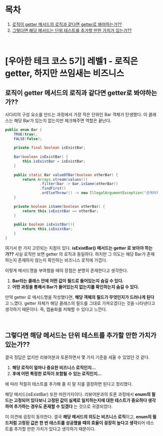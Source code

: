# 목차

1. [로직이 getter 메서드의 로직과 같다면 getter로 봐야하는가??](#로직이-getter-메서드의-로직과-같다면-getter로-봐야하는가) <br/>
2. [그렇다면 해당 메서드는 단위 테스트를 추가할 만한 가치가 있는가??](#그렇다면-해당-메서드는-단위-테스트를-추가할-만한-가치가-있는가) <br/>

<br/>

# [우아한 테크 코스 5기] 레벨1 - 로직은 getter, 하지만 쓰임새는 비즈니스

## 로직이 getter 메서드의 로직과 같다면 getter로 봐야하는가??

사다리의 구성 요소를 만드는 과정에서 가장 작은 단위인 Bar 객체가 탄생했다. 이 클래스는 해당 Bar가 있는지 없는지만 체크해주면 역할은 끝난다.

```java
public enum Bar {
    TRUE(true),
    FALSE(false);
    
    private final boolean isExistBar;
    
    Bar(boolean isExistBar) {
        this.isExistBar = isExistBar;
    }
    
    public static Bar valueOfBar(boolean otherBar) {
        return Arrays.stream(values())
                .filter(bar -> bar.isSame(otherBar))
                .findFirst()
                .orElseThrow(() -> new IllegalArgumentException("존재하지 않는 Bar입니다."));
    }
    
    private boolean isSame(boolean otherBar) {
        return this.isExistBar == otherBar;
    }
    
    public boolean isExistBar(){
        return this.isExistBar;
    }
}
```

여기서 한 가지 고민되는 지점이 있다. **isExistBar() 메서드는 getter 로 보아야 하는가??** 사실 로직만 보면 getter 의 로직과 동일하다. 하지만 그 의도는 해당 Bar가 존재하는지 존재하지 않는지 확인하는 비즈니스 로직에 가깝다.

이렇게 메서드명을 부여했을 때의 장점은 분명히 존재한다고 생각한다.

1. **Bar라는 클래스 안에 어떤 값이 필드로 들어있는지 숨길 수 있다.**
2. **어떤 과정을 통해서 Bar가 들어있는지 없는지를 확인하는지 숨길 수 있다.**

만약 getter 로 메서드명을 작성했다면, **해당 객체의 필드가 무엇인지가 드러나게 된다**고 느꼈다. getter 자체가 해당 클래스의 필드를 그대로 가져오겠다는 것을 나타낸다고 생각하기 때문이다. 즉, 캡슐화를 저해할 수 있다고 느낀다.

<br/>

## 그렇다면 해당 메서드는 단위 테스트를 추가할 만한 가치가 있는가??

결국 정답은 없지만 리뷰어분과 토론하면서 몇 가지 기준을 세울 수 있었던 것 같다. 

1. **해당 로직이 얼마나 중요한 비즈니스 로직인지...** 
2. **후에 어떤 특정한 로직이 포함될 수 있는 로직인지...**

에 따라 적절히 테스트를 추가해 줄 지 말 지를 결정하면 된다고 정리했다. 

해당 메서드(isExistBar) 또한 마찬가지이다. 리뷰어분과의 토론 과정에서 **enum의 필드는 고정되어 있다보니 고정된 값이 실제로 일치하는지에 대한 테스트가 중요하다 생각하여 추가하는 경우도 존재할 수 있겠다** 는 것으로 귀결되었다.

이 의견에 굉장히 동의한다. 결국 **해당 메서드의 의도는 비즈니스 로직**이고, **enum의 필드처럼 고정된 값은 한 번 테스트를 성공했을 때의 효율이 굉장히 높다고 생각**되어 테스트를 추가할 만한 가치가 있다고 생각하기 때문이다.